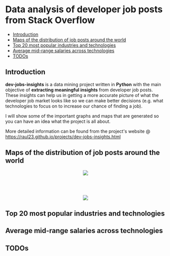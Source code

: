 # Data analysis of developer job posts from Stack Overflow

<!-- TOC depthFrom:2 depthTo:6 withLinks:1 updateOnSave:1 orderedList:0 -->

- [Introduction](#introduction)
- [Maps of the distribution of job posts around the world](#maps-of-the-distribution-of-job-posts-around-the-world)
- [Top 20 most popular industries and technologies](#top-20-most-popular-industries-and-technologies)
- [Average mid-range salaries across technologies](#average-mid-range-salaries-across-technologies)
- [TODOs](#todos)

<!-- /TOC -->

## Introduction
**dev-jobs-insights** is a data mining project written in **Python** with the
main objective of **extracting meaningful insights** from developer job posts.
These insights can help us in getting a more accurate picture of what the
developer job market looks like so we can make better decisions (e.g. what
technologies to focus on to increase our chance of finding a job).

I will show some of the important graphs and maps that are generated so you can
have an idea what the project is all about.

More detailed information can be found from the project's website @
https://raul23.github.io/projects/dev-jobs-insights.html

## Maps of the distribution of job posts around the world
<p align="center"><img src="https://bit.ly/2xVkUbu"/></p>
<p align="center"></p>

<br/>
<br/>

<p align="center"><img src="https://bit.ly/2QtSEDM"/></p>
<p align="center"></p>

## Top 20 most popular industries and technologies

## Average mid-range salaries across technologies

## TODOs
